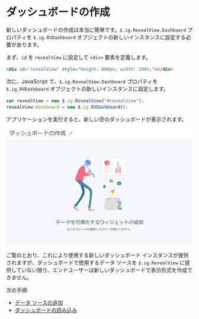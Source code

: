 # ダッシュボードの作成

新しいダッシュボードの作成は本当に簡単です。`$.ig.RevealView.Dashboard` プロパティを `$.ig.RVDashboard` オブジェクトの新しいインスタンスに設定する必要があります。

まず、`id` を `revealView` に設定して `<div>` 要素を定義します。
```html
<div id="revealView" style="height: 800px; width: 100%;"></div>
```

次に、JavaScript で、`$.ig.RevealView.Dashboard` プロパティを `$.ig.RVDashboard` オブジェクトの新しいインスタンスに設定します。
```js
var revealView = new $.ig.RevealView("#revealView");
revealView.dashboard = new $.ig.RVDashboard();
```

アプリケーションを実行すると、新しい空のダッシュボードが表示されます。

![](images/creating-dashboards.jpg)

ご覧のとおり、これにより使用する新しいダッシュボード インスタンスが提供されますが、ダッシュボードで使用するデータ ソースを `$.ig.RevealView` に提供していない限り、エンドユーザーは新しいダッシュボードで表示形式を作成できません。

次の手順:
- [データ ソースの追加](adding-data-sources/in-memory-data.md)
- [ダッシュボードの読み込み](loading-dashboards.md)
